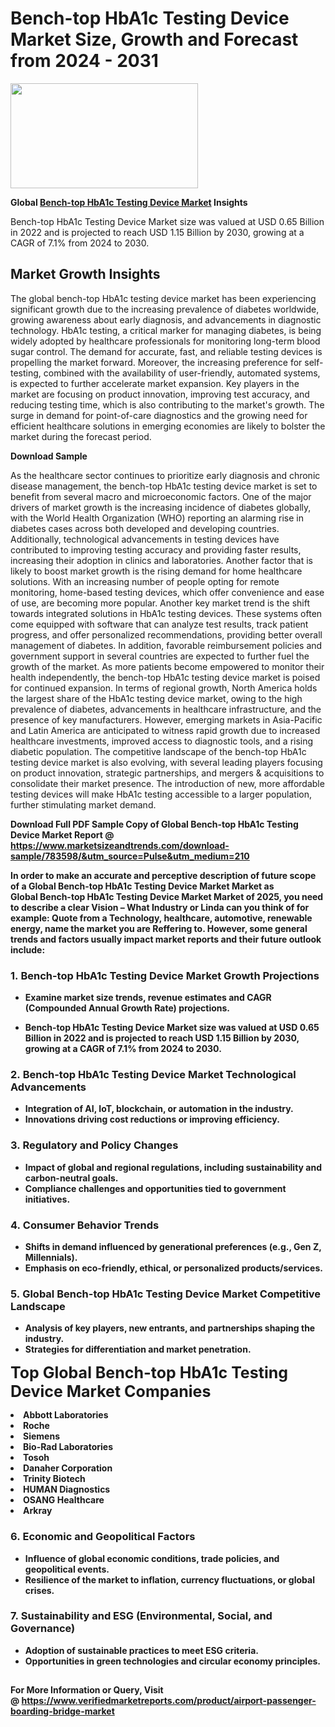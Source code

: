 <H1>Bench-top HbA1c Testing Device Market Size, Growth and Forecast from 2024 - 2031</H1><img class="aligncenter size-medium wp-image-584254" src="https://thirdeyenews.in/wp-content/uploads/2024/09/Global-Market-Research-300x168.jpeg" alt="" width="300" height="168" /><p><strong>Global&nbsp;<a href="https://www.marketsizeandtrends.com/download-sample/783598/&amp;utm_source=Pulse&amp;utm_medium=210">Bench-top HbA1c Testing Device Market</a> Insights</strong></p><p>Bench-top HbA1c Testing Device Market size was valued at USD 0.65 Billion in 2022 and is projected to reach USD 1.15 Billion by 2030, growing at a CAGR of 7.1% from 2024 to 2030.</p><p><h2>Market Growth Insights</h2> <p>The global bench-top HbA1c testing device market has been experiencing significant growth due to the increasing prevalence of diabetes worldwide, growing awareness about early diagnosis, and advancements in diagnostic technology. HbA1c testing, a critical marker for managing diabetes, is being widely adopted by healthcare professionals for monitoring long-term blood sugar control. The demand for accurate, fast, and reliable testing devices is propelling the market forward. Moreover, the increasing preference for self-testing, combined with the availability of user-friendly, automated systems, is expected to further accelerate market expansion. Key players in the market are focusing on product innovation, improving test accuracy, and reducing testing time, which is also contributing to the market's growth. The surge in demand for point-of-care diagnostics and the growing need for efficient healthcare solutions in emerging economies are likely to bolster the market during the forecast period.</p> <p><strong>Download Sample</strong></p> <p>As the healthcare sector continues to prioritize early diagnosis and chronic disease management, the bench-top HbA1c testing device market is set to benefit from several macro and microeconomic factors. One of the major drivers of market growth is the increasing incidence of diabetes globally, with the World Health Organization (WHO) reporting an alarming rise in diabetes cases across both developed and developing countries. Additionally, technological advancements in testing devices have contributed to improving testing accuracy and providing faster results, increasing their adoption in clinics and laboratories. Another factor that is likely to boost market growth is the rising demand for home healthcare solutions. With an increasing number of people opting for remote monitoring, home-based testing devices, which offer convenience and ease of use, are becoming more popular. Another key market trend is the shift towards integrated solutions in HbA1c testing devices. These systems often come equipped with software that can analyze test results, track patient progress, and offer personalized recommendations, providing better overall management of diabetes. In addition, favorable reimbursement policies and government support in several countries are expected to further fuel the growth of the market. As more patients become empowered to monitor their health independently, the bench-top HbA1c testing device market is poised for continued expansion. In terms of regional growth, North America holds the largest share of the HbA1c testing device market, owing to the high prevalence of diabetes, advancements in healthcare infrastructure, and the presence of key manufacturers. However, emerging markets in Asia-Pacific and Latin America are anticipated to witness rapid growth due to increased healthcare investments, improved access to diagnostic tools, and a rising diabetic population. The competitive landscape of the bench-top HbA1c testing device market is also evolving, with several leading players focusing on product innovation, strategic partnerships, and mergers & acquisitions to consolidate their market presence. The introduction of new, more affordable testing devices will make HbA1c testing accessible to a larger population, further stimulating market demand. <p><strong></p><p><span class=""><strong>Download Full PDF Sample Copy of Global Bench-top HbA1c Testing Device Market Report</strong> @ <a href="https://www.marketsizeandtrends.com/download-sample/783598/&amp;utm_source=Pulse&amp;utm_medium=210" target="_blank">https://www.marketsizeandtrends.com/download-sample/783598/&amp;utm_source=Pulse&amp;utm_medium=210</a></span></p><p>In order to make an accurate and perceptive description of future scope of a Global&nbsp;Bench-top HbA1c Testing Device Market Market as Global&nbsp;Bench-top HbA1c Testing Device Market Market of 2025, you need to describe a clear Vision &ndash; What Industry or Linda can you think of for example: Quote from a Technology, healthcare, automotive, renewable energy, name the market you are Reffering to. However, some general trends and factors usually impact market reports and their future outlook include:</p><h3>1.&nbsp;<strong>Bench-top HbA1c Testing Device Market Growth Projections</strong></h3><ul><li>Examine market size trends, revenue estimates and CAGR (Compounded Annual Growth Rate) projections.</li><li><p>Bench-top HbA1c Testing Device Market size was valued at USD 0.65 Billion in 2022 and is projected to reach USD 1.15 Billion by 2030, growing at a CAGR of 7.1% from 2024 to 2030.</p></li></ul><h3>2.&nbsp;<strong>Bench-top HbA1c Testing Device Market Technological Advancements</strong></h3><ul><li>Integration of AI, IoT, blockchain, or automation in the industry.</li><li>Innovations driving cost reductions or improving efficiency.</li></ul><h3>3.&nbsp;<strong>Regulatory and Policy Changes</strong></h3><ul><li>Impact of global and regional regulations, including sustainability and carbon-neutral goals.</li><li>Compliance challenges and opportunities tied to government initiatives.</li></ul><h3>4.&nbsp;<strong>Consumer Behavior Trends</strong></h3><ul><li>Shifts in demand influenced by generational preferences (e.g., Gen Z, Millennials).</li><li>Emphasis on eco-friendly, ethical, or personalized products/services.</li></ul><h3>5.&nbsp;<strong>Global Bench-top HbA1c Testing Device Market Competitive Landscape</strong></h3><ul><li>Analysis of key players, new entrants, and partnerships shaping the industry.</li><li>Strategies for differentiation and market penetration.</li></ul><p data-pm-slice="1 1 []"><span style="color: inherit; font-family: inherit; font-size: 25px;">Top Global Bench-top HbA1c Testing Device Market Companies</span></p><div class="" data-test-id=""><p><li>Abbott Laboratories</li><li> Roche</li><li> Siemens</li><li> Bio-Rad Laboratories</li><li> Tosoh</li><li> Danaher Corporation</li><li> Trinity Biotech</li><li> HUMAN Diagnostics</li><li> OSANG Healthcare</li><li> Arkray</li></p></div><h3>6.&nbsp;<strong>Economic and Geopolitical Factors</strong></h3><ul><li>Influence of global economic conditions, trade policies, and geopolitical events.</li><li>Resilience of the market to inflation, currency fluctuations, or global crises.</li></ul><h3>7.&nbsp;<strong>Sustainability and ESG (Environmental, Social, and Governance)</strong></h3><ul><li>Adoption of sustainable practices to meet ESG criteria.</li><li>Opportunities in green technologies and circular economy principles.</li></ul><h2><strong style="font-size: 14px;">For More Information or Query, Visit @&nbsp;</strong><a style="background-color: #ffffff; font-size: 14px;" href="https://www.marketsizeandtrends.com/report/bench-top-hba1c-testing-device-market/" target="_blank">https://www.verifiedmarketreports.com/product/airport-passenger-boarding-bridge-market</a></h2>

